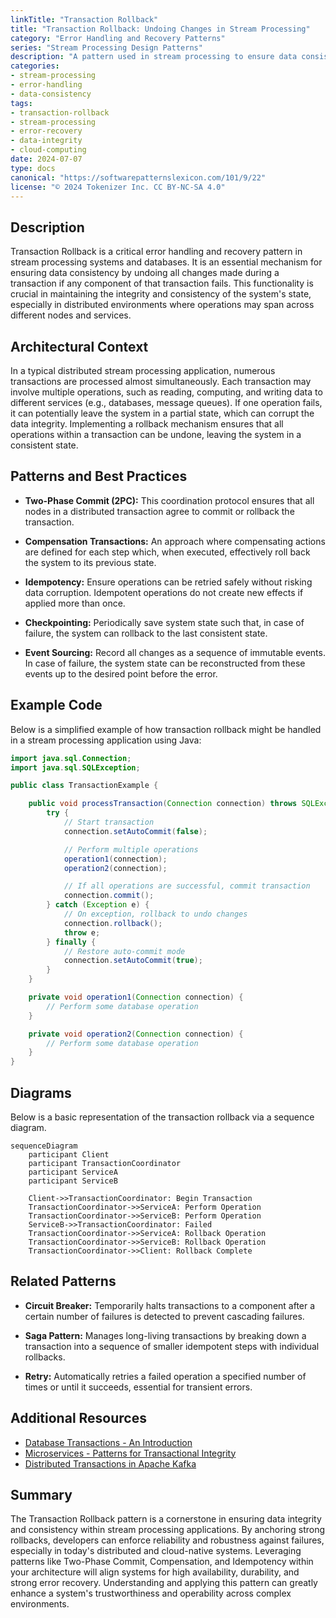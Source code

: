 ```yaml
---
linkTitle: "Transaction Rollback"
title: "Transaction Rollback: Undoing Changes in Stream Processing"
category: "Error Handling and Recovery Patterns"
series: "Stream Processing Design Patterns"
description: "A pattern used in stream processing to ensure data consistency by undoing changes made during a transaction if any part of it fails."
categories:
- stream-processing
- error-handling
- data-consistency
tags:
- transaction-rollback
- stream-processing
- error-recovery
- data-integrity
- cloud-computing
date: 2024-07-07
type: docs
canonical: "https://softwarepatternslexicon.com/101/9/22"
license: "© 2024 Tokenizer Inc. CC BY-NC-SA 4.0"
---
```



## Description

Transaction Rollback is a critical error handling and recovery pattern in stream processing systems and databases. It is an essential mechanism for ensuring data consistency by undoing all changes made during a transaction if any component of that transaction fails. This functionality is crucial in maintaining the integrity and consistency of the system's state, especially in distributed environments where operations may span across different nodes and services.

## Architectural Context

In a typical distributed stream processing application, numerous transactions are processed almost simultaneously. Each transaction may involve multiple operations, such as reading, computing, and writing data to different services (e.g., databases, message queues). If one operation fails, it can potentially leave the system in a partial state, which can corrupt the data integrity. Implementing a rollback mechanism ensures that all operations within a transaction can be undone, leaving the system in a consistent state.

## Patterns and Best Practices

- **Two-Phase Commit (2PC):** This coordination protocol ensures that all nodes in a distributed transaction agree to commit or rollback the transaction.

- **Compensation Transactions:** An approach where compensating actions are defined for each step which, when executed, effectively roll back the system to its previous state.

- **Idempotency:** Ensure operations can be retried safely without risking data corruption. Idempotent operations do not create new effects if applied more than once.

- **Checkpointing:** Periodically save system state such that, in case of failure, the system can rollback to the last consistent state.

- **Event Sourcing:** Record all changes as a sequence of immutable events. In case of failure, the system state can be reconstructed from these events up to the desired point before the error.

## Example Code

Below is a simplified example of how transaction rollback might be handled in a stream processing application using Java:

```java
import java.sql.Connection;
import java.sql.SQLException;

public class TransactionExample {

    public void processTransaction(Connection connection) throws SQLException {
        try {
            // Start transaction
            connection.setAutoCommit(false);

            // Perform multiple operations
            operation1(connection);
            operation2(connection);

            // If all operations are successful, commit transaction
            connection.commit();
        } catch (Exception e) {
            // On exception, rollback to undo changes
            connection.rollback();
            throw e;
        } finally {
            // Restore auto-commit mode
            connection.setAutoCommit(true);
        }
    }

    private void operation1(Connection connection) {
        // Perform some database operation
    }

    private void operation2(Connection connection) {
        // Perform some database operation
    }
}
```

## Diagrams

Below is a basic representation of the transaction rollback via a sequence diagram.

```mermaid
sequenceDiagram
    participant Client
    participant TransactionCoordinator
    participant ServiceA
    participant ServiceB

    Client->>TransactionCoordinator: Begin Transaction
    TransactionCoordinator->>ServiceA: Perform Operation
    TransactionCoordinator->>ServiceB: Perform Operation
    ServiceB->>TransactionCoordinator: Failed
    TransactionCoordinator->>ServiceA: Rollback Operation
    TransactionCoordinator->>ServiceB: Rollback Operation
    TransactionCoordinator->>Client: Rollback Complete
```

## Related Patterns

- **Circuit Breaker:** Temporarily halts transactions to a component after a certain number of failures is detected to prevent cascading failures.
  
- **Saga Pattern:** Manages long-living transactions by breaking down a transaction into a sequence of smaller idempotent steps with individual rollbacks.

- **Retry:** Automatically retries a failed operation a specified number of times or until it succeeds, essential for transient errors.

## Additional Resources

- [Database Transactions - An Introduction](https://www.ibm.com/cloud/learn/database-transactions)
- [Microservices - Patterns for Transactional Integrity](https://microservices.io/patterns/data/transactional.html)
- [Distributed Transactions in Apache Kafka](https://kafka.apache.org/documentation/#transactions)

## Summary

The Transaction Rollback pattern is a cornerstone in ensuring data integrity and consistency within stream processing applications. By anchoring strong rollbacks, developers can enforce reliability and robustness against failures, especially in today's distributed and cloud-native systems. Leveraging patterns like Two-Phase Commit, Compensation, and Idempotency within your architecture will align systems for high availability, durability, and strong error recovery. Understanding and applying this pattern can greatly enhance a system's trustworthiness and operability across complex environments.
